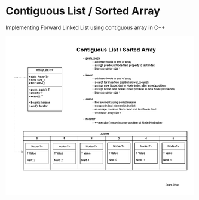 # Contiguous List / Sorted Array

Implementing Forward Linked List using contiguous array in C++

![This is an image](./images/LinkArray.png)

